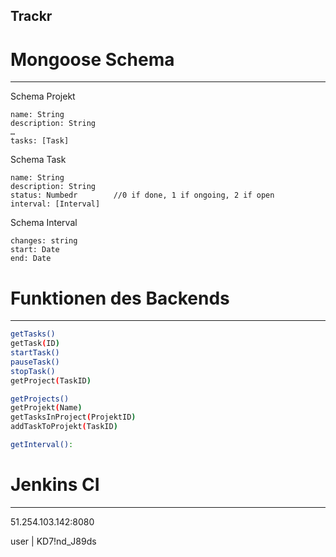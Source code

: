 ## Trackr

# Mongoose Schema
__________________________

Schema Projekt

    name: String
    description: String
    …
    tasks: [Task]


Schema Task

    name: String
    description: String
    status: Numbedr        //0 if done, 1 if ongoing, 2 if open
    interval: [Interval]
 

Schema Interval

    changes: string
    start: Date
    end: Date


# Funktionen des Backends
___________________________
```bash
getTasks()
getTask(ID)
startTask()
pauseTask()
stopTask()
getProject(TaskID)

getProjects()
getProjekt(Name)
getTasksInProject(ProjektID)
addTaskToProjekt(TaskID)

getInterval():
```

# Jenkins CI
____________

51.254.103.142:8080

user    |   KD7!nd_J89ds



